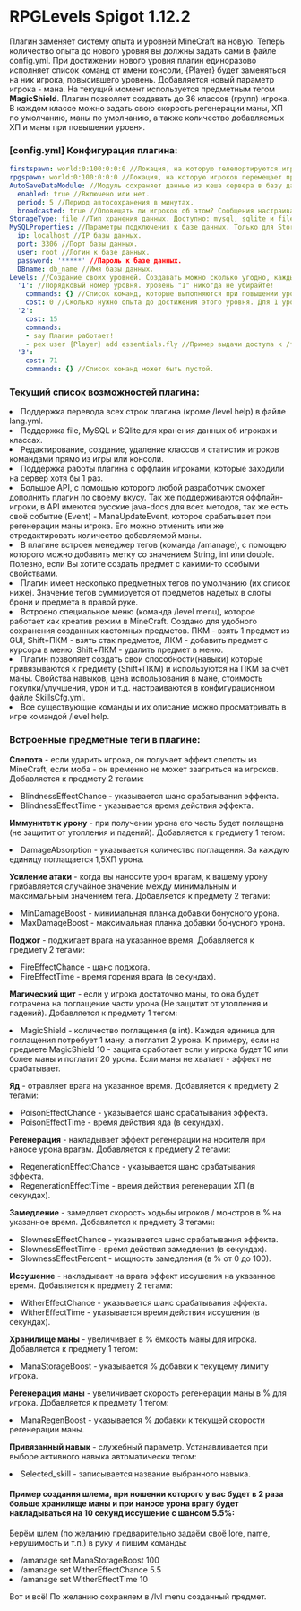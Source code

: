 # RPGLevels Spigot 1.12.2

Плагин заменяет систему опыта и уровней MineCraft на новую. Теперь количество опыта до нового уровня вы должны задать сами в файле config.yml. При достижении нового уровня плагин единоразово исполняет список команд от имени консоли, {Player} будет заменяться на ник игрока, повысившего уровень.
Добавляется новый параметр игрока - мана. На текущий момент используется предметным тегом **MagicShield**.
Плагин позволяет создавать до 36 классов (групп) игрока. В каждом классе можно задать свою скорость регенерации маны, ХП по умолчанию, маны по умолчанию, а также количество добавляемых ХП и маны при повышении уровня.

### **[config.yml] Конфигурация плагина:**
```yml
firstspawn: world:0:100:0:0:0 //Локация, на которую телепортируются игроки при первом входе.
rpgspawn: world:0:100:0:0:0 //Локация, на которую игроков перемещает при выборе класса.
AutoSaveDataModule: //Модуль сохраняет данные из кеша сервера в базу данных / файл. По умолчанию сохраняет только при входе/выходе игрока.
  enabled: true //Включено или нет.
  period: 5 //Период автосохранения в минутах.
  broadcasted: true //Оповещать ли игроков об этом? Сообщения настраиваются в lang.yml.
StorageType: file //Тип хранения данных. Доступно: mysql, sqlite и file.
MySQLProperties: //Параметры подключения к базе данных. Только для StorageType: mysql.
  ip: localhost //IP базы данных.
  port: 3306 //Порт базы данных.
  user: root //Логин к базе данных.
  password: '*****' //Пароль к базе данных.
  DBname: db_name //Имя базы данных.
Levels: //Создание своих уровней. Создавать можно сколько угодно, каждый следующий уровень должен иметь соотвествующий номер в порядке возрастания.
  '1': //Порядковый номер уровня. Уровень "1" никогда не убирайте!
    commands: {} //Список команд, которые выполняются при повышении уровня игроком. {Player} меняется на ник игрока.
    cost: 0 //Сколько нужно опыта до достижения этого уровня. Для 1 уровня кол-во опыта всегда 0.
  '2':
    cost: 15
    commands:
    - say Плагин работает!
    - pex user {Player} add essentials.fly //Пример выдачи доступа к /fly при достижении 2 уровня.
  '3':
    cost: 71
    commands: {} //Список команд может быть пустой.
```
### **Текущий список возможностей плагина:**

<li>Поддержка перевода всех строк плагина (кроме /level help) в файле lang.yml.
<li>Поддержка file, MySQL и SQlite для хранения данных об игроках и классах.
<li>Редактирование, создание, удаление классов и статистик игроков командами прямо из игры или консоли.
<li>Поддержка работы плагина с оффлайн игроками, которые заходили на сервер хотя бы 1 раз.
<li>Большое API, с помощью которого любой разработчик сможет дополнить плагин по своему вкусу. Так же поддерживаются оффлайн-игроки,
в API имеются русские java-docs для всех методов, так же есть своё событие (Event) - ManaUpdateEvent, которое срабатывает при регенерации маны игрока. Его можно отменить или же отредактировать количество добавляемой маны.
<li>В плагине встроен менеджер тегов (команда /amanage), с помощью которого можно добавить метку со значением String, int или double. Полезно, если Вы хотите
создать предмет с какими-то особыми свойствами.
<li>Плагин имеет несколько предметных тегов по умолчанию (их список ниже). Значение тегов суммируется от предметов надетых в слоты брони и предмета в правой руке.
<li>Встроено специальное меню (команда /level menu), которое работает как креатив режим в MineCraft. Создано для удобного сохранения созданных
кастомных предметов. ПКМ - взять 1 предмет из GUI, Shift+ПКМ - взять стак предметов, ЛКМ - добавить предмет с курсора в меню, Shift+ЛКМ - удалить предмет в меню.
<li>Плагин позволяет создать свои способности(навыки) которые привязываются к предмету (Shift+ПКМ) и используются на ПКМ за счёт маны. Свойства навыков, цена использования в мане, стоимость покупки/улучшения, урон и т.д. настраиваются в конфигурационном файле SkillsCfg.yml.
<li>Все существующие команды и их описание можно просматривать в игре командой /level help.

### **Встроенные предметные теги в плагине:**



**Слепота** - если ударить игрока, он получает эффект слепоты из MineCraft, если моба - он временно не может заагриться на игроков.
Добавляется к предмету 2 тегами:
 <li>BlindnessEffectChance - указывается шанс срабатывания эффекта.
 <li>BlindnessEffectTime - указывается время действия эффекта.



**Иммунитет к урону** - при получении урона его часть будет поглащена (не защитит от утопления и падений).
Добавляется к предмету 1 тегом:
<li>DamageAbsorption - указывается количество поглащения. За каждую единицу поглащается 1,5ХП урона.



**Усиление атаки** - когда вы наносите урон врагам, к вашему урону прибавляется случайное значение между минимальным и максимальным значением тега.
Добавляется к предмету 2 тегами:
<li>MinDamageBoost - минимальная планка добавки бонусного урона.
<li>MaxDamageBoost - максимальная планка добавки бонусного урона.



**Поджог** - поджигает врага на указанное время.
Добавляется к предмету 2 тегами:
<li>FireEffectChance - шанс поджога.
<li>FireEffectTime - время горения врага (в секундах).



**Магический щит** - если у игрока достаточно маны, то она будет потрачена на поглащение части урона (Не защитит от утопления и падений).
Добавляется к предмету 1 тегом:
<li>MagicShield - количество поглащения (в int). Каждая единица для поглащения потребует 1 ману, а поглатит 2 урона. К примеру, если на предмете MagicShield 10 - защита сработает если
у игрока будет 10 или более маны и поглатит 20 урона. Если маны не хватает - эффект не срабатывает.



**Яд** - отравляет врага  на указанное время.
Добавляется к предмету 2 тегами:
<li>PoisonEffectChance - указывается шанс срабатывания эффекта.
<li>PoisonEffectTime - время действия яда (в секундах).



**Регенерация** - накладывает эффект регенерации на носителя при наносе урона врагам.
Добавляется к предмету 2 тегами:
<li>RegenerationEffectChance - указывается  шанс срабатывания эффекта.
<li>RegenerationEffectTime - время действия регенерации ХП (в секундах).



**Замедление** - замедляет скорость ходьбы игроков / монстров в % на указанное время.
Добавляется к предмету 3 тегами:
<li>SlownessEffectChance - указывается шанс срабатывания эффекта.
<li>SlownessEffectTime - время действия замедления (в секундах).
<li>SlownessEffectPercent - мощность замедления (в % от 0 до 100).



**Иссушение** - накладывает на врага эффект иссушения на указанное время.
Добавляется к предмету 2 тегами:
<li>WitherEffectChance - указывается шанс срабатывания эффекта.
<li>WitherEffectTime - указывается время действия иссушения (в секундах).



**Хранилище маны** - увеличивает в % ёмкость маны для игрока.
Добавляется к предмету 1 тегом:
<li>ManaStorageBoost - указывается % добавки к текущему лимиту игрока.



**Регенерация маны** - увеличивает скорость регенерации маны в % для игрока.
Добавляется к предмету 1 тегом:
<li>ManaRegenBoost - указывается % добавки к текущей скорости регенерации маны.



**Привязанный навык** - служебный параметр. Устанавливается при выборе активного навыка автоматически тегом:
<li>Selected_skill - записывается название выбранного навыка.



#### Пример создания шлема, при ношении которого у вас будет в 2 раза больше хранилище маны и при наносе урона врагу будет накладываться на 10 секунд иссушение с шансом 5.5%:
Берём шлем (по желанию предварительно задаём своё lore, name, нерушимость и т.п.) в руку и пишим команды:

<li>/amanage set ManaStorageBoost 100
<li>/amanage set WitherEffectChance 5.5
<li>/amanage set WitherEffectTime 10

Вот и всё! По желанию сохраняем в /lvl menu созданный предмет.
